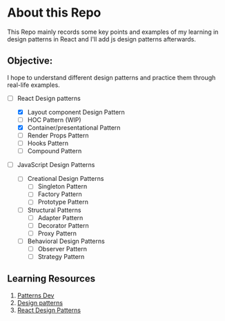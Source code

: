 # About this Repo

This Repo mainly records some key points and examples of my learning in design patterns in React and I'll add js design patterns afterwards.

## Objective:

I hope to understand different design patterns and practice them through real-life examples.

- [ ] React Design patterns

  - [x] Layout component Design Pattern
  - [ ] HOC Pattern (WIP)
  - [x] Container/presentational Pattern
  - [ ] Render Props Pattern
  - [ ] Hooks Pattern
  - [ ] Compound Pattern

- [ ] JavaScript Design Patterns
  - [ ] Creational Design Patterns
    - [ ] Singleton Pattern
    - [ ] Factory Pattern
    - [ ] Prototype Pattern
  - [ ] Structural Patterns
    - [ ] Adapter Pattern
    - [ ] Decorator Pattern
    - [ ] Proxy Pattern
  - [ ] Behavioral Design Patterns
    - [ ] Observer Pattern
    - [ ] Strategy Pattern

## Learning Resources

1. [Patterns Dev](https://www.patterns.dev/)
2. [Design patterns](https://refactoringguru.cn/design-patterns)
3. [React Design Patterns](https://reactpatterns.com/)
